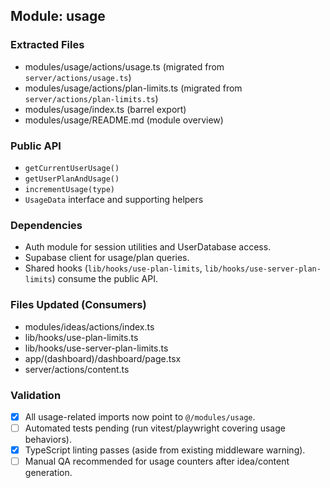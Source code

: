 ## Module: usage

### Extracted Files
- modules/usage/actions/usage.ts (migrated from `server/actions/usage.ts`)
- modules/usage/actions/plan-limits.ts (migrated from `server/actions/plan-limits.ts`)
- modules/usage/index.ts (barrel export)
- modules/usage/README.md (module overview)

### Public API
- `getCurrentUserUsage()`
- `getUserPlanAndUsage()`
- `incrementUsage(type)`
- `UsageData` interface and supporting helpers

### Dependencies
- Auth module for session utilities and UserDatabase access.
- Supabase client for usage/plan queries.
- Shared hooks (`lib/hooks/use-plan-limits`, `lib/hooks/use-server-plan-limits`) consume the public API.

### Files Updated (Consumers)
- modules/ideas/actions/index.ts
- lib/hooks/use-plan-limits.ts
- lib/hooks/use-server-plan-limits.ts
- app/(dashboard)/dashboard/page.tsx
- server/actions/content.ts

### Validation
- [x] All usage-related imports now point to `@/modules/usage`.
- [ ] Automated tests pending (run vitest/playwright covering usage behaviors).
- [x] TypeScript linting passes (aside from existing middleware warning).
- [ ] Manual QA recommended for usage counters after idea/content generation.
